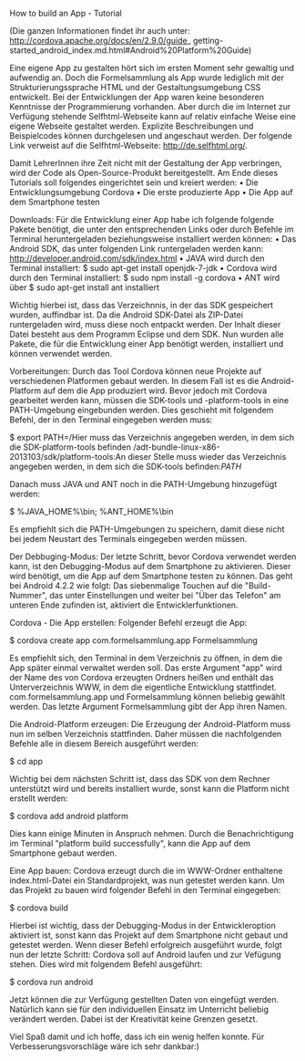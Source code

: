 How to build an App - Tutorial

(Die ganzen Informationen findet ihr auch unter: http://cordova.apache.org/docs/en/2.9.0/guide_
getting-started_android_index.md.html#Android%20Platform%20Guide)

Eine eigene App zu gestalten hört sich im ersten Moment sehr gewaltig und aufwendig an. Doch die Formelsammlung als 
App wurde lediglich mit der Strukturierungssprache HTML und der Gestaltungsumgebung CSS entwickelt. Bei der 
Entwicklungen der App waren keine besonderen Kenntnisse der Programmierung vorhanden. Aber durch die im
Internet zur Verfügung stehende Selfhtml-Webseite kann auf relativ einfache Weise eine eigene Webseite gestaltet 
werden. Explizite Beschreibungen und Beispielcodes können durchgelesen und angeschaut werden. Der folgende Link 
verweist auf die Selfhtml-Webseite: http://de.selfhtml.org/.

Damit LehrerInnen ihre Zeit nicht mit der Gestaltung der App verbringen, wird
der Code als Open-Source-Produkt bereitgestellt. Am Ende dieses Tutorials soll folgendes eingerichtet sein und 
kreiert werden:
• Die Entwicklungsumgebung Cordova
• Die erste produzierte App
• Die App auf dem Smartphone testen

Downloads:
Für die Entwicklung einer App habe ich folgende folgende Pakete benötigt, die unter den entsprechenden Links oder 
durch Befehle im Terminal heruntergeladen beziehungsweise installiert werden können:
• Das Android SDK, das unter folgenden Link runtergeladen werden kann:
  http://developer.android.com/sdk/index.html
• JAVA wird durch den Terminal installiert: \$ sudo apt-get install openjdk-7-jdk
• Cordova wird durch den Terminal installiert: \$ sudo npm install -g cordova
• ANT wird über \$ sudo apt-get install ant installiert

Wichtig hierbei ist, dass das Verzeichnnis, in der das SDK gespeichert wurden, auffindbar ist. Da die Android 
SDK-Datei als ZIP-Datei runtergeladen wird, muss diese noch entpackt werden. Der Inhalt dieser Datei besteht aus 
dem Programm Eclipse und dem SDK.
Nun wurden alle Pakete, die für die Entwicklung einer App benötigt werden, installiert und können verwendet werden.

Vorbereitungen:
Durch das Tool Cordova können neue Projekte auf verschiedenen Platformen gebaut werden. In diesem Fall ist es die
Android-Platform auf dem die App produziert wird. Bevor jedoch mit Cordova gearbeitet werden kann, müssen die 
SDK-tools und -platform-tools in eine PATH-Umgebung eingebunden werden. Dies geschieht mit folgendem Befehl, der 
in den Terminal eingegeben werden muss:

$ export PATH=/Hier muss das Verzeichnis angegeben werden, in dem sich die SDK-platform-tools 
   befinden /adt-bundle-linux-x86-2013103/sdk/platform-tools:An dieser Stelle muss wieder das Verzeichnis 
   angegeben werden, in dem sich die SDK-tools befinden:$PATH$

Danach muss JAVA und ANT noch in die PATH-Umgebung hinzugefügt werden:

$ %JAVA_HOME%\bin; %ANT_HOME%\bin

Es empfiehlt sich die PATH-Umgebungen zu speichern, damit diese nicht bei jedem Neustart des Terminals eingegeben 
werden müssen.

Der Debbuging-Modus:
Der letzte Schritt, bevor Cordova verwendet werden kann, ist den Debugging-Modus auf dem Smartphone zu aktivieren. 
Dieser wird benötigt, um die App auf dem Smartphone testen zu können. Das geht bei Android 4.2.2 wie folgt: 
Das siebenmalige Touchen auf die "Build-Nummer", das unter Einstellungen und weiter bei "Über das Telefon" am 
unteren Ende zufinden ist, aktiviert die Entwicklerfunktionen.

Cordova - Die App erstellen:
Folgender Befehl erzeugt die App:

$ cordova create app com.formelsammlung.app Formelsammlung

Es empfiehlt sich, den Terminal in dem Verzeichnis zu  öffnen, in dem die App später einmal verwaltet werden soll. 
Das erste Argument "app" wird der Name des von Cordova erzeugten Ordners heißen und enthält das Unterverzeichnis WWW, 
in dem die eigentliche Entwicklung stattfindet. com.formelsammlung.app und Formelsammlung können beliebig gewählt 
werden. Das letzte Argument Formelsammlung gibt der App ihren Namen.

Die Android-Platform erzeugen:
Die Erzeugung der Android-Platform muss nun im selben Verzeichnis stattfinden. Daher müssen die nachfolgenden Befehle 
alle in diesem Bereich ausgeführt werden:

$ cd app

Wichtig bei dem nächsten Schritt ist, dass das SDK von dem Rechner unterstützt wird und bereits installiert wurde, 
sonst kann die Platform nicht erstellt werden:

$ cordova add android platform

Dies kann einige Minuten in Anspruch nehmen. Durch die Benachrichtigung im Terminal "platform build successfully", 
kann die App auf dem Smartphone gebaut werden.

Eine App bauen:
Cordova erzeugt durch die im WWW-Ordner enthaltene index.html-Datei ein Standardprojekt, was nun getestet werden kann. 
Um das Projekt zu bauen wird folgender Befehl in den Terminal eingegeben:

$ cordova build

Hierbei ist wichtig, dass der Debugging-Modus in der Entwickleroption aktiviert ist, sonst kann das Projekt auf dem 
Smartphone nicht gebaut und getestet werden.
Wenn dieser Befehl erfolgreich ausgeführt wurde, folgt nun der letzte Schritt: Cordova soll auf Android laufen und 
zur Vefügung stehen. Dies wird mit folgendem Befehl ausgeführt:

$ cordova run android

Jetzt können die zur Verfügung gestellten Daten von eingefügt werden. Natürlich kann sie für den individuellen Einsatz 
im Unterricht beliebig verändert werden. Dabei ist der Kreativität keine Grenzen gesetzt.

Viel Spaß damit und ich hoffe, dass ich ein wenig helfen konnte.
Für Verbesserungsvorschläge wäre ich sehr dankbar:)
